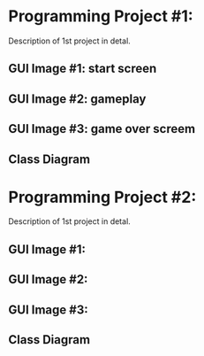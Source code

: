 # Programming Project #1:
Description of 1st project in detal.

## GUI Image #1: start screen
## GUI Image #2: gameplay
## GUI Image #3: game over screem

## Class Diagram


# Programming Project #2:
Description of 1st project in detal.

## GUI Image #1:
## GUI Image #2:
## GUI Image #3:

## Class Diagram
